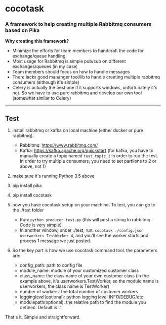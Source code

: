 # cocotask
### A framework to help creating multiple Rabbitmq consumers based on Pika

**Why creating this framework?**
* Minimize the efforts for team members to handcraft the code for exchange/queue handling
* Most usage for Rabbitmq is simple pub/sub on different exchanges/queues (in my case)
* Team members should focus on how to handle messages
* There lacks good mananger tool/lib to handle creating multiple rabbitmq consumers (although it's simple)
* Celery is actually the best one if it supports windows, unfortunately it's not. So we have to use pure rabbitmq and develop our own tool (somewhat similar to Celery)
<hr>

## Test

1. install rabbitmq or kafka on local machine (either docker or pure rabbitmq). 
   - Rabbitmq: https://www.rabbitmq.com/
   - Kafka: https://kafka.apache.org/quickstart  (for kafka, you have to manually create a topic named `test_topic_1` in order to run the test. In order to try multiple consumers, you need to set partiions to 2 or above, not 1)

2. make sure it's running Python 3.5 above

3. pip install pika

4. pip install cocotask

5. now you have cocotask setup on your machine. To test, you can go to the ./test folder
   - Run: `python producer_test.py`   (this will post a string to rabbitmq. Code is very simple)
   - In another window, under ./test, run: `cocotask ./config.json userworkers TestWorker 4`, and you'll see the worker starts and process 1 message we just posted.

6. So the key part is how we use cocotask command tool. the parameters are:
   - config_path: path to config file
   - module_name: module of your customized customer class
   - class_name: the class name of your own customer class (in the example above, it's userworkers.TestWorker, so the module name is userworkers, the class name is TestWorker)
   - number of workers: the total number of customer workers
   - logginglevel(optional): python logging level INFO/DEBUG/etc.
   - modulepath(optional): the relative path to find the module you defined. Default is '.'

 That's it. Simple and straightforward.
